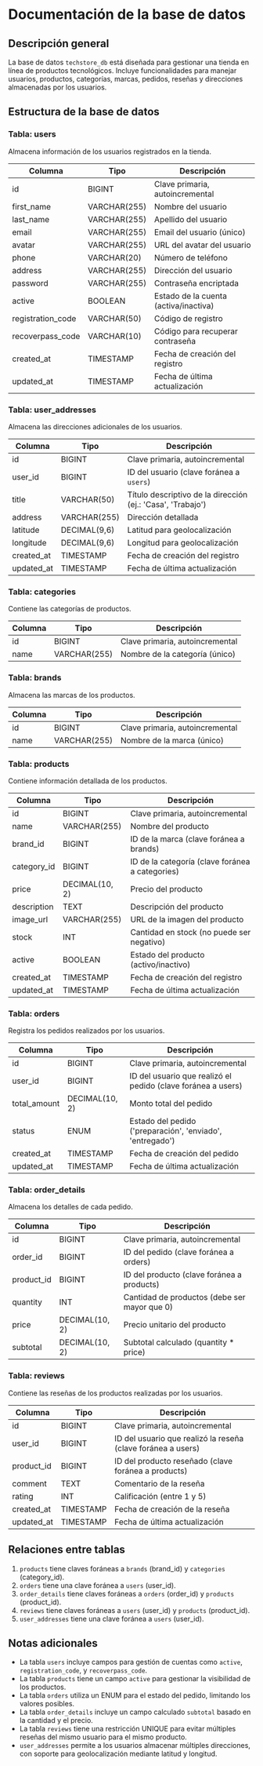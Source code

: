 # Documentación de la base de datos

## Descripción general
La base de datos `techstore_db` está diseñada para gestionar una tienda en línea de productos tecnológicos. Incluye funcionalidades para manejar usuarios, productos, categorías, marcas, pedidos, reseñas y direcciones almacenadas por los usuarios.

## Estructura de la base de datos

### Tabla: users
Almacena información de los usuarios registrados en la tienda.

| Columna | Tipo | Descripción |
|---------|------|-------------|
| id | BIGINT | Clave primaria, autoincremental |
| first_name | VARCHAR(255) | Nombre del usuario |
| last_name | VARCHAR(255) | Apellido del usuario |
| email | VARCHAR(255) | Email del usuario (único) |
| avatar | VARCHAR(255) | URL del avatar del usuario |
| phone | VARCHAR(20) | Número de teléfono |
| address | VARCHAR(255) | Dirección del usuario |
| password | VARCHAR(255) | Contraseña encriptada |
| active | BOOLEAN | Estado de la cuenta (activa/inactiva) |
| registration_code | VARCHAR(50) | Código de registro |
| recoverpass_code | VARCHAR(10) | Código para recuperar contraseña |
| created_at | TIMESTAMP | Fecha de creación del registro |
| updated_at | TIMESTAMP | Fecha de última actualización |

### **Tabla: user_addresses**  
Almacena las direcciones adicionales de los usuarios.

| Columna     | Tipo            | Descripción                                                 |
|-------------|-----------------|-------------------------------------------------------------|
| id          | BIGINT          | Clave primaria, autoincremental                             |
| user_id     | BIGINT          | ID del usuario (clave foránea a `users`)                    |
| title       | VARCHAR(50)     | Título descriptivo de la dirección (ej.: 'Casa', 'Trabajo') |
| address     | VARCHAR(255)    | Dirección detallada                                         |
| latitude    | DECIMAL(9,6)    | Latitud para geolocalización                                |
| longitude   | DECIMAL(9,6)    | Longitud para geolocalización                               |
| created_at  | TIMESTAMP       | Fecha de creación del registro                              |
| updated_at  | TIMESTAMP       | Fecha de última actualización                               |

### Tabla: categories
Contiene las categorías de productos.

| Columna | Tipo | Descripción |
|---------|------|-------------|
| id | BIGINT | Clave primaria, autoincremental |
| name | VARCHAR(255) | Nombre de la categoría (único) |

### Tabla: brands
Almacena las marcas de los productos.

| Columna | Tipo | Descripción |
|---------|------|-------------|
| id | BIGINT | Clave primaria, autoincremental |
| name | VARCHAR(255) | Nombre de la marca (único) |

### Tabla: products
Contiene información detallada de los productos.

| Columna | Tipo | Descripción |
|---------|------|-------------|
| id | BIGINT | Clave primaria, autoincremental |
| name | VARCHAR(255) | Nombre del producto |
| brand_id | BIGINT | ID de la marca (clave foránea a brands) |
| category_id | BIGINT | ID de la categoría (clave foránea a categories) |
| price | DECIMAL(10, 2) | Precio del producto |
| description | TEXT | Descripción del producto |
| image_url | VARCHAR(255) | URL de la imagen del producto |
| stock | INT | Cantidad en stock (no puede ser negativo) |
| active | BOOLEAN | Estado del producto (activo/inactivo) |
| created_at | TIMESTAMP | Fecha de creación del registro |
| updated_at | TIMESTAMP | Fecha de última actualización |

### Tabla: orders
Registra los pedidos realizados por los usuarios.

| Columna | Tipo | Descripción |
|---------|------|-------------|
| id | BIGINT | Clave primaria, autoincremental |
| user_id | BIGINT | ID del usuario que realizó el pedido (clave foránea a users) |
| total_amount | DECIMAL(10, 2) | Monto total del pedido |
| status | ENUM | Estado del pedido ('preparación', 'enviado', 'entregado') |
| created_at | TIMESTAMP | Fecha de creación del pedido |
| updated_at | TIMESTAMP | Fecha de última actualización |

### Tabla: order_details
Almacena los detalles de cada pedido.

| Columna | Tipo | Descripción |
|---------|------|-------------|
| id | BIGINT | Clave primaria, autoincremental |
| order_id | BIGINT | ID del pedido (clave foránea a orders) |
| product_id | BIGINT | ID del producto (clave foránea a products) |
| quantity | INT | Cantidad de productos (debe ser mayor que 0) |
| price | DECIMAL(10, 2) | Precio unitario del producto |
| subtotal | DECIMAL(10, 2) | Subtotal calculado (quantity * price) |

### Tabla: reviews
Contiene las reseñas de los productos realizadas por los usuarios.

| Columna | Tipo | Descripción |
|---------|------|-------------|
| id | BIGINT | Clave primaria, autoincremental |
| user_id | BIGINT | ID del usuario que realizó la reseña (clave foránea a users) |
| product_id | BIGINT | ID del producto reseñado (clave foránea a products) |
| comment | TEXT | Comentario de la reseña |
| rating | INT | Calificación (entre 1 y 5) |
| created_at | TIMESTAMP | Fecha de creación de la reseña |
| updated_at | TIMESTAMP | Fecha de última actualización |

## Relaciones entre tablas

1. `products` tiene claves foráneas a `brands` (brand_id) y `categories` (category_id).
2. `orders` tiene una clave foránea a `users` (user_id).
3. `order_details` tiene claves foráneas a `orders` (order_id) y `products` (product_id).
4. `reviews` tiene claves foráneas a `users` (user_id) y `products` (product_id).
5. `user_addresses` tiene una clave foránea a `users` (user_id).

## Notas adicionales

- La tabla `users` incluye campos para gestión de cuentas como `active`, `registration_code`, y `recoverpass_code`.
- La tabla `products` tiene un campo `active` para gestionar la visibilidad de los productos.
- La tabla `orders` utiliza un ENUM para el estado del pedido, limitando los valores posibles.
- La tabla `order_details` incluye un campo calculado `subtotal` basado en la cantidad y el precio.
- La tabla `reviews` tiene una restricción UNIQUE para evitar múltiples reseñas del mismo usuario para el mismo producto.
- `user_addresses` permite a los usuarios almacenar múltiples direcciones, con soporte para geolocalización mediante latitud y longitud.  
